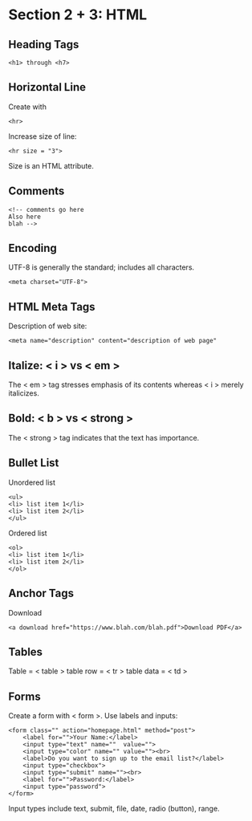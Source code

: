 # Section 2 + 3: HTML

## Heading Tags

```
<h1> through <h7>
```

## Horizontal Line

Create with

```
<hr>
```

Increase size of line:

```
<hr size = "3">
```

Size is an HTML attribute. 

## Comments

```
<!-- comments go here
Also here
blah -->
```

## Encoding

UTF-8 is generally the standard; includes all characters. 

```
<meta charset="UTF-8">
```

## HTML Meta Tags

Description of web site:

```
<meta name="description" content="description of web page"
```

## Italize: < i > vs < em >

The < em > tag stresses emphasis of its contents whereas < i > merely italicizes. 

## Bold: < b > vs < strong >

The < strong > tag indicates that the text has importance. 

## Bullet List

Unordered list

```
<ul>
<li> list item 1</li>
<li> list item 2</li>
</ul>
```

Ordered list

```
<ol>
<li> list item 1</li>
<li> list item 2</li>
</ol>
```

## Anchor Tags

Download

```
<a download href="https://www.blah.com/blah.pdf">Download PDF</a>
```

## Tables

Table = < table >
table row = < tr >
table data = < td >

## Forms

Create a form with < form >. Use labels and inputs:

```
<form class="" action="homepage.html" method="post">
    <label for="">Your Name:</label>
    <input type="text" name=""  value="">
    <input type="color" name="" value=""><br>
    <label>Do you want to sign up to the email list?</label>
    <input type="checkbox">
    <input type="submit" name=""><br>
    <label for="">Password:</label>
    <input type="password">        
</form>
```

Input types include text, submit, file, date, radio (button), range. 
    



